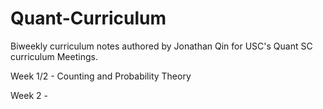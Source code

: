 # Quant-Curriculum

Biweekly curriculum notes authored by Jonathan Qin for USC's Quant SC curriculum Meetings.

Week 1/2 - Counting and Probability Theory

Week 2 - 
